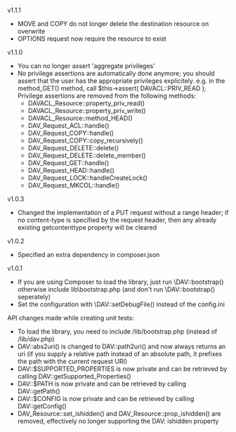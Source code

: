 v1.1.1
- MOVE and COPY do not longer delete the destination resource on overwrite
- OPTIONS request now require the resource to exist

v1.1.0
- You can no longer assert 'aggregate privileges'
- No privilege assertions are automatically done anymore; you should assert that the user has the appropriate privileges explicitely. e.g. in the method_GET() method, call $this->assert( DAVACL::PRIV_READ ); Privilege assertions are removed from the following methods:
   * DAVACL_Resource::property_priv_read()
   * DAVACL_Resource::property_priv_write()
   * DAVACL_Resource::method_HEAD()
   * DAV_Request_ACL::handle()
   * DAV_Request_COPY::handle()
   * DAV_Request_COPY::copy_recursively()
   * DAV_Request_DELETE::delete()
   * DAV_Request_DELETE::delete_member()
   * DAV_Request_GET::handle()
   * DAV_Request_HEAD::handle()
   * DAV_Request_LOCK::handleCreateLock()
   * DAV_Request_MKCOL::handle()

v1.0.3
- Changed the implementation of a PUT request without a range header; if no content-type is specified by the request header, then any already existing getcontenttype property will be cleared

v1.0.2
- Specified an extra dependency in composer.json

v1.0.1
- If you are using Composer to load the library, just run \DAV::bootstrap() otherwise include lib\bootstrap.php (and don't run \DAV::bootstrap() seperately)
- Set the configuration with \DAV::setDebugFile() instead of the config.ini

API changes made while creating unit tests:
* To load the library, you need to include /lib/bootstrap.php (instead of /lib/dav.php)
* DAV::abs2uri() is changed to DAV::path2uri() and now always returns an uri (if you supply a relative path instead of an absolute path, it prefixes the path with the current request URI)
* DAV::$SUPPORTED_PROPERTIES is now private and can be retrieved by calling DAV::getSupported_Properties()
* DAV::$PATH is now private and can be retrieved by calling DAV::getPath()
* DAV::$CONFIG is now private and can be retrieved by calling DAV::getConfig()
* DAV_Resource::set_ishidden() and DAV_Resource::prop_ishidden() are removed, effectively no longer supporting the DAV: ishidden property
